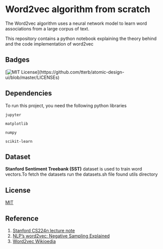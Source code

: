 
# Word2vec algorithm from scratch

The Word2vec algorithm uses a neural network model to learn word associations from a large corpus of text.

This repository contains a python notebook explaining the theory behind and the code implementation of word2vec
## Badges

[![MIT License](https://img.shields.io/apm/l/atomic-design-ui.svg?)](https://github.com/tterb/atomic-design-ui/blob/master/LICENSEs)



## Dependencies

To run this project, you need the following python libraries

`jupyter`

`matplotlib`

`numpy`

`scikit-learn`

## Dataset
**Stanford Sentiment Treebank (SST)** dataset is used to train
word vectors.To fetch the datasets run the datasets.sh file found utils directory
## License

[MIT](https://choosealicense.com/licenses/mit/)


## Reference

1. [Stanford CS224n lecture note](http://web.stanford.edu/class/cs224n/readings/cs224n-2019-notes01-wordvecs1.pdf)
2. [NLP’s word2vec: Negative Sampling Explained](https://www.baeldung.com/cs/nlps-word2vec-negative-sampling#:~:text=In%20a%20nutshell%2C%20by%20defining,they%20occur%20in%20different%20contexts.)
3. [Word2vec Wikioedia](https://en.wikipedia.org/wiki/Word2vec)